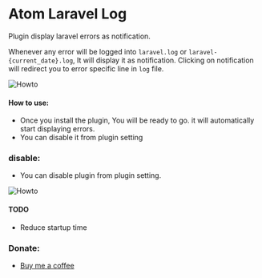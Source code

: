 # Atom Laravel Log

Plugin display laravel errors as notification.

Whenever any error will be logged into `laravel.log` or `laravel-{current_date}.log`, It will display it as notification. Clicking on notification will redirect you to error specific line in `log` file. 

![Howto](https://i.imgur.com/zp0ILUR.gif)

#### How to use:
* Once you install the plugin, You will be ready to go. it will automatically start displaying errors.
* You can disable it from plugin setting

### disable:
* You can disable plugin from plugin setting.

![Howto](https://i.imgur.com/F5HGKAz.png)

#### TODO
* Reduce startup time

### <a name="donate"></a> Donate:
* [Buy me a coffee](http://ko-fi.com/A734L98)